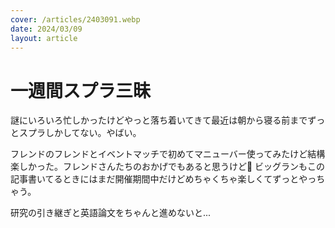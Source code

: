 ```yaml
---
cover: /articles/2403091.webp
date: 2024/03/09
layout: article
---
```


# 一週間スプラ三昧

謎にいろいろ忙しかったけどやっと落ち着いてきて最近は朝から寝る前までずっとスプラしかしてない。やばい。

フレンドのフレンドとイベントマッチで初めてマニューバー使ってみたけど結構楽しかった。フレンドさんたちのおかげでもあると思うけど🦑
ビッグランもこの記事書いてるときにはまだ開催期間中だけどめちゃくちゃ楽しくてずっとやっちゃう。

研究の引き継ぎと英語論文をちゃんと進めないと...
